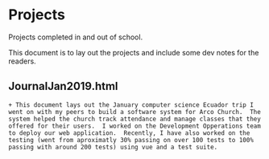 # Projects
Projects completed in and out of school.

This document is to lay out the projects and include some dev notes for the readers.	

## JournalJan2019.html
	+ This document lays out the January computer science Ecuador trip I went on with my peers to build a software system for Arco Church.  The system helped the church track attendance and manage classes that they offered for their users.  I worked on the Development Opperations team to deploy our web application.  Recently, I have also worked on the testing (went from aproximatly 30% passing on over 100 tests to 100% passing with around 200 tests) using vue and a test suite.